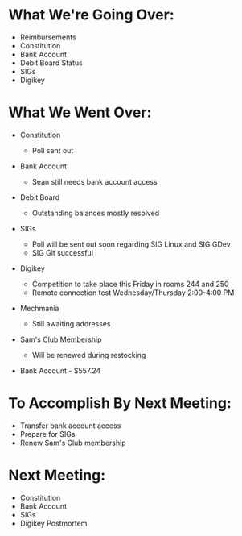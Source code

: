 # What We're Going Over:
- Reimbursements
- Constitution
- Bank Account
- Debit Board Status
- SIGs
- Digikey

# What We Went Over:

- Constitution
    - Poll sent out

- Bank Account
    - Sean still needs bank account access

- Debit Board
    - Outstanding balances mostly resolved

- SIGs
    - Poll will be sent out soon regarding SIG Linux and SIG GDev
    - SIG Git successful

- Digikey
    - Competition to take place this Friday in rooms 244 and 250
    - Remote connection test Wednesday/Thursday 2:00-4:00 PM

- Mechmania
    - Still awaiting addresses

- Sam's Club Membership
    - Will be renewed during restocking 

- Bank Account - $557.24

# To Accomplish By Next Meeting: 
- Transfer bank account access 
- Prepare for SIGs
- Renew Sam's Club membership

# Next Meeting:
- Constitution
- Bank Account
- SIGs
- Digikey Postmortem
